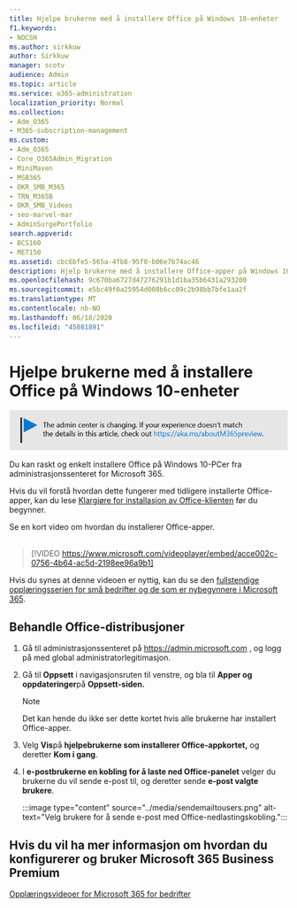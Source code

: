 ```yaml
---
title: Hjelpe brukerne med å installere Office på Windows 10-enheter
f1.keywords:
- NOCSH
ms.author: sirkkuw
author: Sirkkuw
manager: scotv
audience: Admin
ms.topic: article
ms.service: o365-administration
localization_priority: Normal
ms.collection:
- Adm_O365
- M365-subscription-management
ms.custom:
- Adm_O365
- Core_O365Admin_Migration
- MiniMaven
- MSB365
- OKR_SMB_M365
- TRN_M365B
- OKR_SMB_Videos
- seo-marvel-mar
- AdminSurgePortfolio
search.appverid:
- BCS160
- MET150
ms.assetid: cbc6bfe5-565a-4fb8-95f0-b06e7b74ac46
description: Hjelp brukerne med å installere Office-apper på Windows 10-enheter og installere Office på Windows 10-PCer på en enkel måte fra administrasjonssenteret for Microsoft 365.
ms.openlocfilehash: 9c670ba6727d47276291b1d1ba35b6431a293200
ms.sourcegitcommit: e5bc49f0a25954d008b6cc09c2b98bb7bfe1aa2f
ms.translationtype: MT
ms.contentlocale: nb-NO
ms.lasthandoff: 06/18/2020
ms.locfileid: "45081891"
---
```

# <a name="help-your-users-install-office-on-windows-10-devices"></a>Hjelpe brukerne med å installere Office på Windows 10-enheter

[![Etikett for å gi deg beskjed om at administrasjonssenteret endres. Du finner mer informasjon på aka.ms/aboutM365preview.](../media/m365admincenterchanging.png)](https://docs.microsoft.com/office365/admin/microsoft-365-admin-center-preview)

Du kan raskt og enkelt installere Office på Windows 10-PCer fra administrasjonssenteret for Microsoft 365.
  
Hvis du vil forstå hvordan dette fungerer med tidligere installerte Office-apper, kan du lese [Klargjøre for installasjon av Office-klienten](prepare-for-office-client-deployment.md) før du begynner.

Se en kort video om hvordan du installerer Office-apper.<br><br>

> [!VIDEO https://www.microsoft.com/videoplayer/embed/acce002c-0756-4b64-ac5d-2198ee96a9b1] 

Hvis du synes at denne videoen er nyttig, kan du se den [fullstendige opplæringsserien for små bedrifter og de som er nybegynnere i Microsoft 365](https://support.microsoft.com/office/6ab4bbcd-79cf-4000-a0bd-d42ce4d12816).

## <a name="manage-office-deployments"></a>Behandle Office-distribusjoner

1. Gå til administrasjonssenteret på <a href="https://go.microsoft.com/fwlink/p/?linkid=2024339" target="_blank">https://admin.microsoft.com</a> , og logg på med global administratorlegitimasjon. 

2. Gå til **Oppsett** i navigasjonsruten til venstre, og bla til **Apper og oppdateringer**på **Oppsett-siden.**
    > [!NOTE]
    > Det kan hende du ikke ser dette kortet hvis alle brukerne har installert Office-apper.
  
3. Velg **Vis**på **hjelpebrukerne som installerer Office-appkortet,** og deretter **Kom i gang**.
    
4. I **e-postbrukerne en kobling for å laste ned Office-panelet** velger du brukerne du vil sende e-post til, og deretter sende **e-post valgte brukere**.

    
      :::image type="content" source="../media/sendemailtousers.png" alt-text="Velg brukere for å sende e-post med Office-nedlastingskobling.":::

## <a name="for-more-on-setting-up-and-using-microsoft-365-business-premium"></a>Hvis du vil ha mer informasjon om hvordan du konfigurerer og bruker Microsoft 365 Business Premium

[Opplæringsvideoer for Microsoft 365 for bedrifter](https://support.microsoft.com/office/6ab4bbcd-79cf-4000-a0bd-d42ce4d12816)
